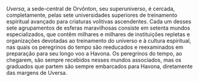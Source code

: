 *Uversa*, a sede-central de Orvônton, seu superuniverso, é cercada, completamente, pelas sete universidades superiores de treinamento espiritual avançado para criaturas volitivas ascendentes. Cada um desses sete agrupamentos de esferas maravilhosas consiste em setenta mundos especializados, que contêm milhares e milhares de instituições repletas e organizações devotadas ao treinamento do universo e à cultura espiritual, nas quais os peregrinos do tempo são reeducados e reexaminados em preparação para seu longo voo a Havona. Os peregrinos do tempo, ao chegarem, são sempre recebidos nesses mundos associados, mas os graduados que partem são sempre embarcados para Havona, diretamente das margens de Uversa.